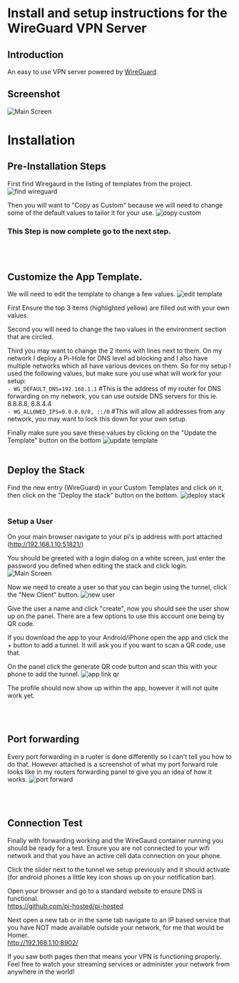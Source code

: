 # Install and setup instructions for the WireGuard VPN Server

## Introduction

An easy to use VPN server powered by [WireGuard](https://github.com/WeeJeWel/wg-easy/).

## Screenshot

![Main Screen](https://user-images.githubusercontent.com/42878642/140614346-e3da057b-7f15-407b-8fb3-b22433ea0ba0.png)

# Installation

## Pre-Installation Steps

First find Wiregaurd in the listing of templates from the project.
![find wireguard](https://user-images.githubusercontent.com/42878642/140615769-aad713c2-630c-437a-b56d-9102e2f7b1ed.png)

Then you will want to "Copy as Custom" because we will need to change some of the default values to tailor it for your use.
![copy custom](https://user-images.githubusercontent.com/42878642/140615790-b8fda3f3-496d-46d7-aa02-16de1877f289.png)

### This Step is now complete go to the next step.
<br><br>
## Customize the App Template.<br>

We will need to edit the template to change a few values.
![edit template](https://user-images.githubusercontent.com/42878642/140615811-9307f1cf-078a-4e38-b5d9-bad661c1bfad.png)

First Ensure the top 3 items (highlighted yellow) are filled out with your own values.

Second you will need to change the two values in the environment section that are circled.

Third you may want to change the 2 items with lines next to them.  On my network I deploy a Pi-Hole for DNS level ad blocking and I also have multiple networks which all have
various devices on them.  So for my setup I used the following values, but make sure you use what will work for your setup:<br>
`- WG_DEFAULT_DNS=192.168.1.1` #This is the address of my router for DNS forwarding on my network, you can use outside DNS servers for this ie. 8.8.8.8, 8.8.4.4<br>
`- WG_ALLOWED_IPS=0.0.0.0/0, ::/0` #This will allow all addresses from any network, you may want to lock this down for your own setup.

Finally make sure you save these values by clicking on the "Update the Template" button on the bottom
![update template](https://user-images.githubusercontent.com/42878642/140615992-60749352-c0b5-4566-ba1f-06b675a3b517.png)
<br><br>

## Deploy the Stack

Find the new entry (WireGuard) in your Custom Templates and click on it, then click on the "Deploy the stack" button on the bottom.
![deploy stack](https://user-images.githubusercontent.com/42878642/140616046-89987892-358c-488d-ad97-afb82338c5e0.png)
<br><br>
### Setup a User
 
On your main browser navigate to your pi's ip address with port attached (http://192.168.1.10:51821/)

You should be greeted with a login dialog on a white screen, just enter the password you defined when editing the stack and click login.
![Main Screen](https://user-images.githubusercontent.com/42878642/140616121-283fdeb0-f471-40fa-9f07-2956e621dde8.png)

Now we need to create a user so that you can begin using the tunnel, click the "New Client" button.
![new user](https://user-images.githubusercontent.com/42878642/140616137-2d789c95-2f4b-49b8-a0be-aec41f909634.png)

Give the user a name and click "create", now you should see the user show up on the panel.  There are a few options to use this account one being by QR code.

If you download the app to your Android/iPhone open the app and click the + button to add a tunnel.  It will ask you if you want to scan a QR code, use that.

On the panel click the generate QR code button and scan this with your phone to add the tunnel.
![app link qr](https://user-images.githubusercontent.com/42878642/140616195-e2e1da64-cb0f-4d07-afe2-977011ccc494.png)

The profile should now show up within the app, however it will not quite work yet.

<br><br>
## Port forwarding

Every port forwarding in a ruoter is done differently so I can't tell you how to do that.  However attached is a screenshot of what my port forward rule looks like in my
routers forwarding panel to give you an idea of how it works.
![port forward](https://user-images.githubusercontent.com/42878642/140616252-53c44b74-a455-48c9-a31c-c4adcae995de.png)

<br><br>
## Connection Test

Finally with forwarding working and the WireGaurd container running you should be ready for a test.  Ensure you are not connected to your wifi network and that you have
an active cell data connection on your phone.

Click the slider next to the tunnel we setup previously and it should activate (for android phones a little key icon shows up on your notification bar).

Open your browser and go to a standard website to ensure DNS is functional.<br>
https://github.com/pi-hosted/pi-hosted

Next open a new tab or in the same tab navigate to an IP based service that you have NOT made available outside your network, for me that would be Homer.<br>
http://192.168.1.10:8902/

If you saw both pages then that means your VPN is functioning properly.  Feel free to watch your streaming services or administer your network from anywhere in the world!
